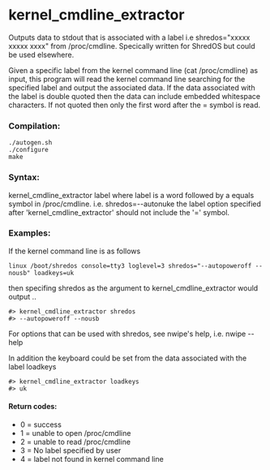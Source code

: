# kernel_cmdline_extractor
Outputs data to stdout that is associated with a label i.e shredos="xxxxx xxxxx xxxx" from /proc/cmdline. Specically written for ShredOS but could be used elsewhere.

Given a specific label from the kernel command line (cat /proc/cmdline) as input, this program will read the kernel command line
searching for the specified label and output the associated data. If the data associated with the label is double quoted then the
data can include embedded whitespace characters. If not quoted then only the first word after the = symbol is read.

### Compilation:
```
./autogen.sh
./configure
make
```

### Syntax:
kernel_cmdline_extractor label
   where label is a word followed by a equals symbol in /proc/cmdline. i.e. shredos=--autonuke
   the label option specified after 'kernel_cmdline_extractor' should not include the '=' symbol.

### Examples:
If the kernel command line is as follows
```
linux /boot/shredos console=tty3 loglevel=3 shredos="--autopoweroff --nousb" loadkeys=uk
```
then specifing shredos as the argument to kernel_cmdline_extractor would output ..
```
#> kernel_cmdline_extractor shredos
#> --autopoweroff --nousb
```
For options that can be used with shredos, see nwipe's help, i.e. nwipe --help

In addition the keyboard could be set from the data associated with the label loadkeys
```
#> kernel_cmdline_extractor loadkeys
#> uk
```
#### Return codes:
* 0 = success
* 1 = unable to open /proc/cmdline
* 2 = unable to read /proc/cmdline
* 3 = No label specified by user
* 4 = label not found in kernel command line
